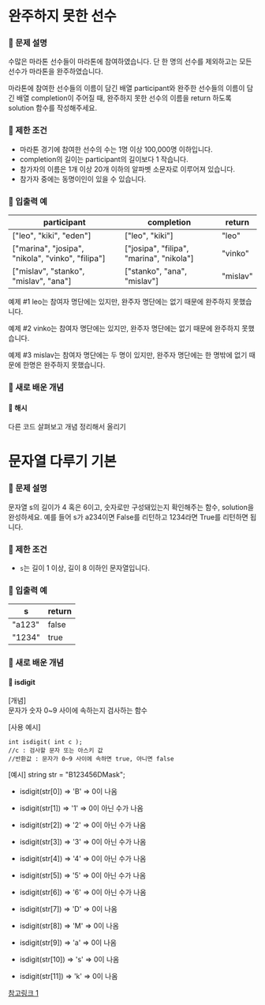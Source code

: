 # 완주하지 못한 선수
### 📍 문제 설명
수많은 마라톤 선수들이 마라톤에 참여하였습니다. 단 한 명의 선수를 제외하고는 모든 선수가 마라톤을 완주하였습니다.

마라톤에 참여한 선수들의 이름이 담긴 배열 participant와 완주한 선수들의 이름이 담긴 배열 completion이 주어질 때, 완주하지 못한 선수의 이름을 return 하도록 solution 함수를 작성해주세요.
### 📍 제한 조건
* 마라톤 경기에 참여한 선수의 수는 1명 이상 100,000명 이하입니다.
* completion의 길이는 participant의 길이보다 1 작습니다.
* 참가자의 이름은 1개 이상 20개 이하의 알파벳 소문자로 이루어져 있습니다.
* 참가자 중에는 동명이인이 있을 수 있습니다.
### 📍 입출력 예
participant|completion|return
|---|---|---|
["leo", "kiki", "eden"]|["leo", "kiki"]|"leo"
["marina", "josipa", "nikola", "vinko", "filipa"]|["josipa", "filipa", "marina", "nikola"]|"vinko"
["mislav", "stanko", "mislav", "ana"]|["stanko", "ana", "mislav"]|"mislav"

예제 #1
leo는 참여자 명단에는 있지만, 완주자 명단에는 없기 때문에 완주하지 못했습니다.

예제 #2
vinko는 참여자 명단에는 있지만, 완주자 명단에는 없기 때문에 완주하지 못했습니다.

예제 #3
mislav는 참여자 명단에는 두 명이 있지만, 완주자 명단에는 한 명밖에 없기 때문에 한명은 완주하지 못했습니다.
### 📍 새로 배운 개념
#### 📝  해시
다른 코드 살펴보고 개념 정리해서 올리기

# 문자열 다루기 기본
### 📍 문제 설명
문자열 s의 길이가 4 혹은 6이고, 숫자로만 구성돼있는지 확인해주는 함수, solution을 완성하세요. 예를 들어 s가 a234이면 False를 리턴하고 1234라면 True를 리턴하면 됩니다.
### 📍 제한 조건
* `s`는 길이 1 이상, 길이 8 이하인 문자열입니다.
### 📍 입출력 예
s|return
|---|---|
"a123"|false
"1234"|true

### 📍 새로 배운 개념
#### 📝  isdigit
[개념]<br/>
문자가 숫자 0~9 사이에 속하는지 검사하는 함수

[사용 예시]
```
int isdigit( int c );
//c : 검사할 문자 또는 아스키 값
//반환값 : 문자가 0~9 사이에 속하면 true, 아니면 false
```

[예시]
string str = "B123456DMask";

- isdigit(str[0]) => 'B' => 0이 나옴

- isdigit(str[1]) => '1' => 0이 아닌 수가 나옴

- isdigit(str[2]) => '2' => 0이 아닌 수가 나옴

- isdigit(str[3]) => '3' => 0이 아닌 수가 나옴

- isdigit(str[4]) => '4' => 0이 아닌 수가 나옴

- isdigit(str[5]) => '5' => 0이 아닌 수가 나옴

- isdigit(str[6]) => '6' => 0이 아닌 수가 나옴

- isdigit(str[7]) => 'D' => 0이 나옴

- isdigit(str[8]) => 'M' => 0이 나옴

- isdigit(str[9]) => 'a' => 0이 나옴

- isdigit(str[10]) => 's' => 0이 나옴

- isdigit(str[11]) => 'k' => 0이 나옴

[참고링크 1](https://blockdmask.tistory.com/362)

